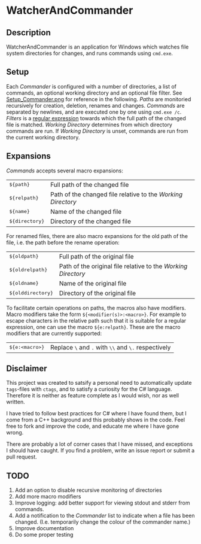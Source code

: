 # WatcherAndCommander

## Description
WatcherAndCommander is an application for Windows which watches file system
directories for changes, and runs commands using `cmd.exe`.

## Setup
Each *Commander* is configured with a number of directories, a list of
commands, an optional working directory and an optional file filter. See
[Setup_Commander.png][setup commander] for reference in the following.
*Paths* are monitoried recursively for creation, deletion, renames and
changes. *Commands* are separated by newlines, and are executed one by one
using `cmd.exe /c`. *Filters* is a [regular expression] towards which the full
path of the changed file is matched. *Working Directory* determines from
which directory commands are run. If *Working Directory* is unset, commands
are run from the current working directory.

## Expansions
*Commands* accepts several macro expansions:

<table>
<tr><td><tt>${path}</tt></td><td>Full path of the changed file</td></tr>
<tr><td><tt>${relpath}</tt></td><td>Path of the changed file relative to the <em>Working Directory</em></td></tr>
<tr><td><tt>${name}</tt></td><td>Name of the changed file</td></tr>
<tr><td><tt>${directory}</tt></td><td>Directory of the changed file</td></tr>
</table>

For renamed files, there are also macro expansions for the old path of the file,
i.e. the path before the rename operation:

<table>
<tr><td><tt>${oldpath}</tt></td><td>Full path of the original file</td></tr>
<tr><td><tt>${oldrelpath}</tt></td><td>Path of the original file relative to the <em>Working Directory</em></td></tr>
<tr><td><tt>${oldname}</tt></td><td>Name of the original file</td></tr>
<tr><td><tt>${olddirectory}</tt></td><td>Directory of the original file</td></tr>
</table>

To facilitate certain operations on paths, the macros also have modifiers.
Macro modifiers take the form `${<modifier(s)>:<macro>}`. For example to
escape characters in the relative path such that it is suitable for a regular
expression, one can use the macro `${e:relpath}`. These are the macro
modifiers that are currently supported:

<table>
<tr><td><tt>${e:&lt;macro&gt;}</tt></td><td>Replace <tt>\</tt> and <tt>.</tt> with <tt>\\</tt> and <tt>\.</tt> respectively</td></tr>
</table>

## Disclaimer
This project was created to satsify a personal need to automatically update
`tags`-files with `ctags`, and to satisfy a curiosity for the C# language.
Therefore it is neither as feature complete as I would wish, nor as well
written.

I have tried to follow best practices for C# where I have found them, but I
come from a C++ background and this probably shows in the code. Feel free to
fork and improve the code, and educate me where I have gone wrong.

There are probably a lot of corner cases that I have missed, and exceptions I
should have caught. If you find a problem, write an issue report or submit a
pull request.

## TODO
1. Add an option to disable recursive monitoring of directories
2. Add more macro modifiers
3. Improve logging: add better support for viewing stdout and stderr from
   commands.
4. Add a notification to the *Commander* list to indicate when a file has
   been changed. (I.e. temporarily change the colour of the commander name.)
5. Improve documentation
6. Do some proper testing


[regular expression]: http://msdn.microsoft.com/en-us/library/az24scfc.aspx
[setup commander]: https://github.com/spiiph/WatcherAndCommander/blob/master/Setup_Commander.png
